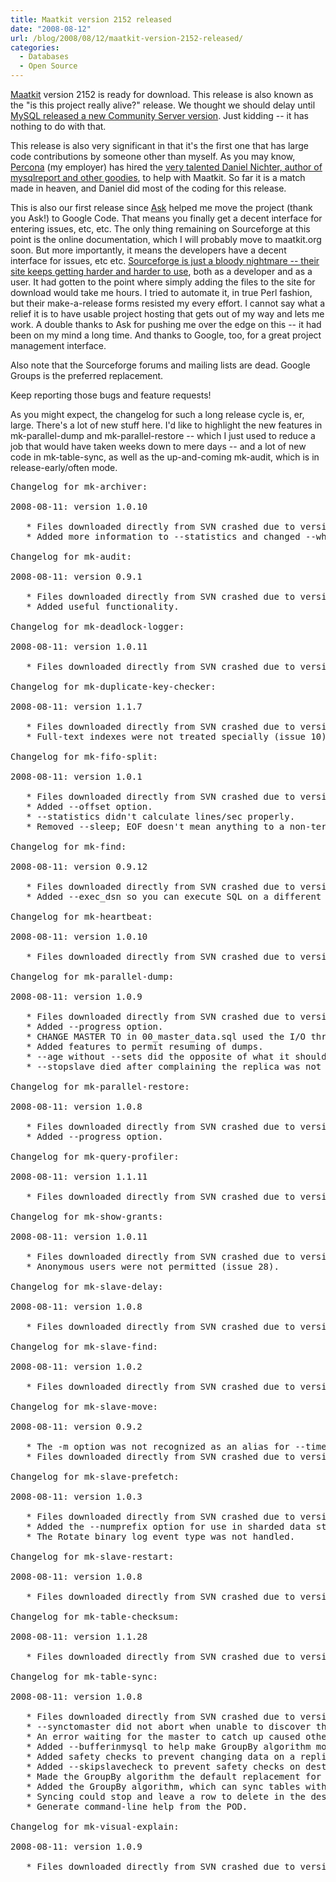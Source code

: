```yaml
---
title: Maatkit version 2152 released
date: "2008-08-12"
url: /blog/2008/08/12/maatkit-version-2152-released/
categories:
  - Databases
  - Open Source
---
```


[Maatkit](http://www.maatkit.org/) version 2152 is ready for download. This release is also known as the "is this project really alive?" release. We thought we should delay until [MySQL released a new Community Server version](http://www.mysqlperformanceblog.com/2008/08/08/new-mysql-community-release-great-job-mysql/). Just kidding -- it has nothing to do with that.

<!--more-->

This release is also very significant in that it's the first one that has large code contributions by someone other than myself. As you may know, [Percona](http://www.percona.com/) (my employer) has hired the [very talented Daniel Nichter, author of mysqlreport and other goodies](http://hackmysql.com/), to help with Maatkit. So far it is a match made in heaven, and Daniel did most of the coding for this release.

This is also our first release since [Ask](http://develooper.com/) helped me move the project (thank you Ask!) to Google Code. That means you finally get a decent interface for entering issues, etc, etc. The only thing remaining on Sourceforge at this point is the online documentation, which I will probably move to maatkit.org soon. But more importantly, it means the developers have a decent interface for issues, etc etc. [Sourceforge is just a bloody nightmare -- their site keeps getting harder and harder to use](http://sourceforge.net/tracker/?func=detail&#038;aid=1855476&#038;group_id=1&#038;atid=350001), both as a developer and as a user. It had gotten to the point where simply adding the files to the site for download would take me hours. I tried to automate it, in true Perl fashion, but their make-a-release forms resisted my every effort. I cannot say what a relief it is to have usable project hosting that gets out of my way and lets me work. A double thanks to Ask for pushing me over the edge on this -- it had been on my mind a long time. And thanks to Google, too, for a great project management interface.

Also note that the Sourceforge forums and mailing lists are dead. Google Groups is the preferred replacement.

Keep reporting those bugs and feature requests!

As you might expect, the changelog for such a long release cycle is, er, large. There's a lot of new stuff here. I'd like to highlight the new features in mk-parallel-dump and mk-parallel-restore -- which I just used to reduce a job that would have taken weeks down to mere days -- and a lot of new code in mk-table-sync, as well as the up-and-coming mk-audit, which is in release-early/often mode.

<pre>Changelog for mk-archiver:

2008-08-11: version 1.0.10

   * Files downloaded directly from SVN crashed due to version information.
   * Added more information to --statistics and changed --whyquit slightly.

Changelog for mk-audit:

2008-08-11: version 0.9.1

   * Files downloaded directly from SVN crashed due to version information.
   * Added useful functionality.

Changelog for mk-deadlock-logger:

2008-08-11: version 1.0.11

   * Files downloaded directly from SVN crashed due to version information.

Changelog for mk-duplicate-key-checker:

2008-08-11: version 1.1.7

   * Files downloaded directly from SVN crashed due to version information.
   * Full-text indexes were not treated specially (issue 10).

Changelog for mk-fifo-split:

2008-08-11: version 1.0.1

   * Files downloaded directly from SVN crashed due to version information.
   * Added --offset option.
   * --statistics didn't calculate lines/sec properly.
   * Removed --sleep; EOF doesn't mean anything to a non-terminal.

Changelog for mk-find:

2008-08-11: version 0.9.12

   * Files downloaded directly from SVN crashed due to version information.
   * Added --exec_dsn so you can execute SQL on a different server.

Changelog for mk-heartbeat:

2008-08-11: version 1.0.10

   * Files downloaded directly from SVN crashed due to version information.

Changelog for mk-parallel-dump:

2008-08-11: version 1.0.9

   * Files downloaded directly from SVN crashed due to version information.
   * Added --progress option.
   * CHANGE MASTER TO in 00_master_data.sql used the I/O thread position.
   * Added features to permit resuming of dumps.
   * --age without --sets did the opposite of what it should (isssue 7)
   * --stopslave died after complaining the replica was not running.

Changelog for mk-parallel-restore:

2008-08-11: version 1.0.8

   * Files downloaded directly from SVN crashed due to version information.
   * Added --progress option.

Changelog for mk-query-profiler:

2008-08-11: version 1.1.11

   * Files downloaded directly from SVN crashed due to version information.

Changelog for mk-show-grants:

2008-08-11: version 1.0.11

   * Files downloaded directly from SVN crashed due to version information.
   * Anonymous users were not permitted (issue 28).

Changelog for mk-slave-delay:

2008-08-11: version 1.0.8

   * Files downloaded directly from SVN crashed due to version information.

Changelog for mk-slave-find:

2008-08-11: version 1.0.2

   * Files downloaded directly from SVN crashed due to version information.

Changelog for mk-slave-move:

2008-08-11: version 0.9.2

   * The -m option was not recognized as an alias for --timeout.
   * Files downloaded directly from SVN crashed due to version information.

Changelog for mk-slave-prefetch:

2008-08-11: version 1.0.3

   * Files downloaded directly from SVN crashed due to version information.
   * Added the --numprefix option for use in sharded data stores.
   * The Rotate binary log event type was not handled.

Changelog for mk-slave-restart:

2008-08-11: version 1.0.8

   * Files downloaded directly from SVN crashed due to version information.

Changelog for mk-table-checksum:

2008-08-11: version 1.1.28

   * Files downloaded directly from SVN crashed due to version information.

Changelog for mk-table-sync:

2008-08-11: version 1.0.8

   * Files downloaded directly from SVN crashed due to version information.
   * --synctomaster did not abort when unable to discover the master.
   * An error waiting for the master to catch up caused other tables to fail.
   * Added --bufferinmysql to help make GroupBy algorithm more efficient.
   * Added safety checks to prevent changing data on a replica server.
   * Added --skipslavecheck to prevent safety checks on destination server.
   * Made the GroupBy algorithm the default replacement for Stream.
   * Added the GroupBy algorithm, which can sync tables without unique keys.
   * Syncing could stop and leave a row to delete in the destination.
   * Generate command-line help from the POD.

Changelog for mk-visual-explain:

2008-08-11: version 1.0.9

   * Files downloaded directly from SVN crashed due to version information.
</pre>



